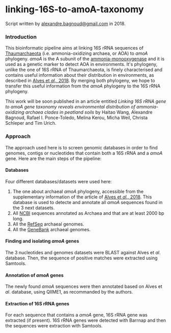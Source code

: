 # linking-16S-to-amoA-taxonomy

Script written by alexandre.bagnoud@gmail.com in 2018.

### Introduction

This bioinformatic pipeline aims at linking 16S rRNA sequences of [Thaumarchaeota](https://en.wikipedia.org/wiki/Thaumarchaeota) (i.e. ammonia-oxidizing archaea, or AOA) to *amoA* phylogeny. *amoA* is the A subunit of the [ammonia-monooxygenase](https://en.wikipedia.org/wiki/Ammonia_monooxygenase) and it is used as a genetic marker to detect AOA in environments. It's phylogeny, unlike the one of 16S rRNA of Thaumarchaeota, is finely characterised and contains useful information about their distribution in environments, as described in [Alves et *al*., 2018](https://www.nature.com/articles/s41467-018-03861-1). By merging both phylogeny, we hope to transfer this useful information from the *amoA* phylogeny to the 16S rRNA phylogeny.

This work will be soon published in an article entitled *Linking 16S rRNA gene to amoA gene taxonomy reveals environmental distribution of ammonia-oxidizing archaea clades in peatland soils* by Haitao Wang, Alexandre Bagnoud, Rafael I. Ponce-Toledo, Melina Kerou, Micha Weil, Christa Schleper and Tim Urich.

### Approach

The approach used here is to screen genomic databases in order to find genomes, contigs or nucleotides that contain both a 16S rRNA and a *amoA* gene. Here are the main steps of the pipeline:

#### Databases

Four different databases/datasets were used here:

1. The one about archaeal *amoA* phylogeny, accessible from the supplementary information of the article of [Alves et *al*., 2018](https://www.nature.com/articles/s41467-018-03861-1). This database is used to detecte and annotate all *amoA* sequences found in the 3 next datasets.
2. All [NCBI](https://www.ncbi.nlm.nih.gov/) sequences annotated as Archaea and that are at least 2000 bp long.
3. All the [RefSeq](https://www.ncbi.nlm.nih.gov/refseq/) archaeal genomes.
4. All the [GeneBank](https://www.ncbi.nlm.nih.gov/genbank/) archaeal genomes.

#### Finding and isolating *amoA* genes

The 3 nucleotides and genomes datasets were BLAST against Alves et *al*. database. Then, the sequence of positive matches were extracted using Samtools.

#### Annotation of *amoA* genes

The newly found *amoA* sequences were then annotated based on Alves et *al*. database, using QIIME1, as recommanded by the authors.

#### Extraction of 16S rRNA genes

For each sequence that contains a *amoA* gene, 16S rRNA gene was extracted (if present). 16S rRNA genes were detected with Barrnap and then the sequences were extraction with Samtools.
